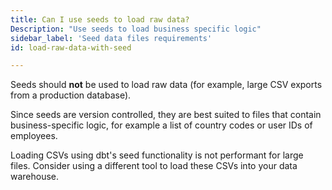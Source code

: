 ```yaml
---
title: Can I use seeds to load raw data?
Description: "Use seeds to load business specific logic"
sidebar_label: 'Seed data files requirements'
id: load-raw-data-with-seed

---
```


Seeds should **not** be used to load raw data (for example, large CSV exports from a production database).

Since seeds are version controlled, they are best suited to files that contain business-specific logic, for example a list of country codes or user IDs of employees.

Loading CSVs using dbt's seed functionality is not performant for large files. Consider using a different tool to load these CSVs into your data warehouse.
